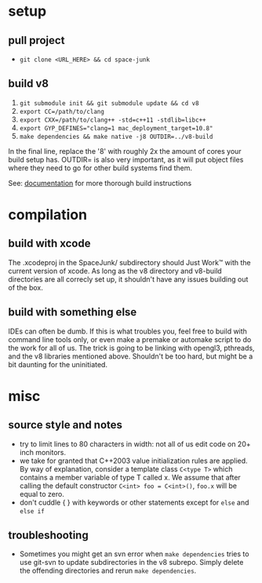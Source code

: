 setup
===

## pull project
+ `git clone <URL_HERE> && cd space-junk`

## build v8
1. `git submodule init && git submodule update && cd v8`
2. `export CC=/path/to/clang`
3. `export CXX=/path/to/clang++ -std=c++11 -stdlib=libc++`
4. `export GYP_DEFINES="clang=1 mac_deployment_target=10.8"`
5. `make dependencies && make native -j8 OUTDIR=../v8-build`

In the final line, replace the '8' with roughly 2x the amount of cores your build setup has. OUTDIR= is also very important, as it will put object files where they need to go for other build systems find them.

See: [documentation](https://code.google.com/p/v8/wiki/BuildingWithGYP) for more thorough build instructions

compilation
===
## build with xcode
The .xcodeproj in the SpaceJunk/ subdirectory should Just Work™ with the current version of xcode. As long as the v8 directory and v8-build directories are all correcly set up, it shouldn't have any issues building out of the box.

## build with something else
IDEs can often be dumb. If this is what troubles you, feel free to build with command line tools only, or even make a premake or automake script to do the work for all of us. The trick is going to be linking with opengl3, pthreads, and the v8 libraries mentioned above. Shouldn't be too hard, but might be a bit daunting for the uninitiated.

misc
===
## source style and notes
+ try to limit lines to 80 characters in width: not all of us edit code on 20+ inch monitors.
+ we take for granted that C++2003 value initialization rules are applied. By way of explanation, consider a template class `C<type T>` which contains a member variable of type T called x. We assume that after calling the default constructor `C<int> foo = C<int>()`, `foo.x` will be equal to zero.
+ don't cuddle { } with keywords or other statements except for `else` and `else if`

## troubleshooting
+ Sometimes you might get an svn error when `make dependencies` tries to use git-svn to update subdirectories in the v8 subrepo. Simply delete the offending directories and rerun `make dependencies`.
